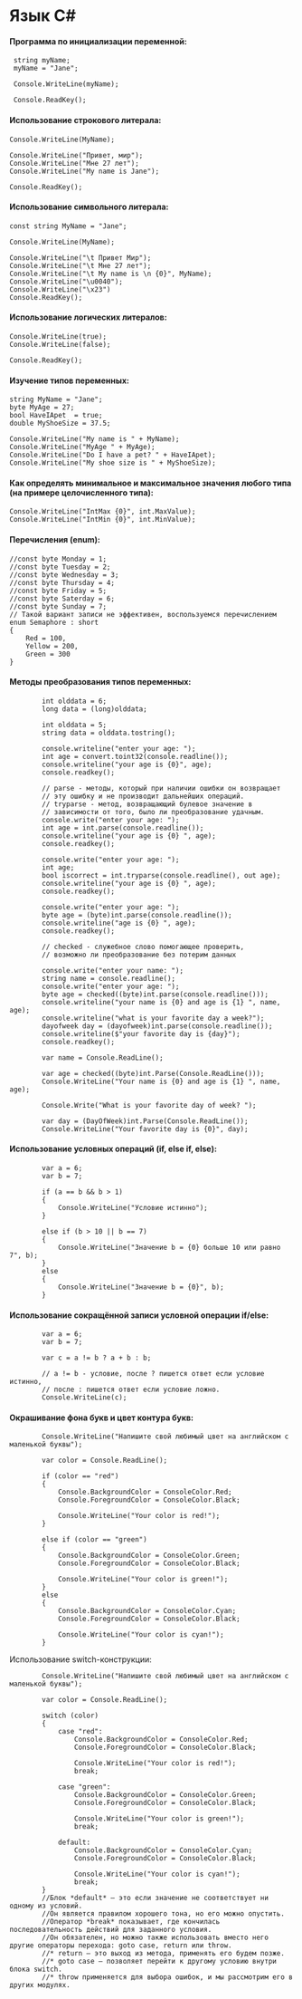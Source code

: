 # Язык C#
#### Программа по инициализации переменной:

	 string myName;
	 myName = "Jane";

	 Console.WriteLine(myName);
	 
	 Console.ReadKey();

#### Использование строкового литерала:
    
    Console.WriteLine(MyName);

    Console.WriteLine("Привет, мир");
    Console.WriteLine("Мне 27 лет");
    Console.WriteLine("My name is Jane");

    Console.ReadKey();

#### Использование символьного литерала:

	const string MyName = "Jane";

	Console.WriteLine(MyName);

	Console.WriteLine("\t Привет Мир");
	Console.WriteLine("\t Мне 27 лет");
	Console.WriteLine("\t My name is \n {0}", MyName);
	Console.WriteLine("\u0040");
	Console.WriteLine("\x23")
	Console.ReadKey();

#### Использование логических литералов:

	Console.WriteLine(true);
    Console.WriteLine(false);
    
    Console.ReadKey();

#### Изучение типов переменных:

	string MyName = "Jane";
	byte MyAge = 27;
	bool HaveIApet  = true;
	double MyShoeSize = 37.5;

	Console.WriteLine("My name is " + MyName);
	Console.WriteLine("MyAge " + MyAge);
	Console.WriteLine("Do I have a pet? " + HaveIApet);
	Console.WriteLine("My shoe size is " + MyShoeSize);

#### Как определять минимальное и максимальное значения любого типа (на примере целочисленного типа):
	
	Console.WriteLine("IntMax {0}", int.MaxValue);
	Console.WriteLine("IntMin {0}", int.MinValue);

#### Перечисления (enum):

	//const byte Monday = 1;
    //const byte Tuesday = 2;
    //const byte Wednesday = 3;
    //const byte Thursday = 4;
    //const byte Friday = 5;
    //const byte Saterday = 6;
    //const byte Sunday = 7;
    // Такой вариант записи не эффективен, воспользуемся перечислением
    enum Semaphore : short
    {
		Red = 100,
        Yellow = 200,
        Green = 300
    }
#### Методы преобразования типов переменных:
            
            int olddata = 6;
            long data = (long)olddata;

            int olddata = 5;
            string data = olddata.tostring();

            console.writeline("enter your age: ");
            int age = convert.toint32(console.readline());
            console.writeline("your age is {0}", age);
            console.readkey();

            // parse - методы, который при наличии ошибки он возвращает
            // эту ошибку и не производит дальнейших операций.
            // tryparse - метод, возвращающий булевое значение в
            // зависимости от того, было ли преобразование удачным.
            console.write("enter your age: ");
            int age = int.parse(console.readline());
            console.writeline("your age is {0} ", age);
            console.readkey();

            console.write("enter your age: ");
            int age;
            bool iscorrect = int.tryparse(console.readline(), out age);
            console.writeline("your age is {0} ", age);
            console.readkey();

            console.write("enter your age: ");
            byte age = (byte)int.parse(console.readline());
            console.writeline("age is {0} ", age);
            console.readkey();

            // checked - служебное слово помогающее проверить,
            // возможно ли преобразование без потерим данных

            console.write("enter your name: ");
            string name = console.readline();
            console.write("enter your age: ");
            byte age = checked((byte)int.parse(console.readline()));
            console.writeline("your name is {0} and age is {1} ", name, age);
            console.writeline("what is your favorite day a week?");
            dayofweek day = (dayofweek)int.parse(console.readline());
            console.writeline($"your favorite day is {day}");
            console.readkey();

            var name = Console.ReadLine();

            var age = checked((byte)int.Parse(Console.ReadLine()));
            Console.WriteLine("Your name is {0} and age is {1} ", name, age);

            Console.Write("What is your favorite day of week? ");

            var day = (DayOfWeek)int.Parse(Console.ReadLine());
            Console.WriteLine("Your favorite day is {0}", day);

#### Использование условных операций (if, else if, else):
            
            var a = 6;
            var b = 7;

            if (a == b && b > 1)
            {
                Console.WriteLine("Условие истинно");
            }

            else if (b > 10 || b == 7)
            {
                Console.WriteLine("Значение b = {0} больше 10 или равно 7", b);
            }
            else
            {
                Console.WriteLine("Значение b = {0}", b);
            }

#### Использование сокращённой записи условной операции if/else:
            
            var a = 6;
            var b = 7;

            var c = a != b ? a + b : b;

            // a != b - условие, после ? пишется ответ если условие истинно,
            // после : пишется ответ если условие ложно.
            Console.WriteLine(c);

#### Окрашивание фона букв и цвет контура букв:

            Console.WriteLine("Напишите свой любимый цвет на английском с маленькой буквы");

            var color = Console.ReadLine();

            if (color == "red")
            {
                Console.BackgroundColor = ConsoleColor.Red;
                Console.ForegroundColor = ConsoleColor.Black;

                Console.WriteLine("Your color is red!");
            }

            else if (color == "green")
            {
                Console.BackgroundColor = ConsoleColor.Green;
                Console.ForegroundColor = ConsoleColor.Black;

                Console.WriteLine("Your color is green!");
            }
            else
            {
                Console.BackgroundColor = ConsoleColor.Cyan;
                Console.ForegroundColor = ConsoleColor.Black;

                Console.WriteLine("Your color is cyan!");
            }

Использование switch-конструкции:

            Console.WriteLine("Напишите свой любимый цвет на английском с маленькой буквы");

            var color = Console.ReadLine();

            switch (color)
            {
                case "red":
                    Console.BackgroundColor = ConsoleColor.Red;
                    Console.ForegroundColor = ConsoleColor.Black;

                    Console.WriteLine("Your color is red!");
                    break;

                case "green":
                    Console.BackgroundColor = ConsoleColor.Green;
                    Console.ForegroundColor = ConsoleColor.Black;

                    Console.WriteLine("Your color is green!");
                    break;

                default:
                    Console.BackgroundColor = ConsoleColor.Cyan;
                    Console.ForegroundColor = ConsoleColor.Black;

                    Console.WriteLine("Your color is cyan!");
                    break;
            }
            //Блок *default* — это если значение не соответствует ни одному из условий.
            //Он является правилом хорошего тона, но его можно опустить.
            //Оператор *break* показывает, где кончилась последовательность действий для заданного условия.
            //Он обязателен, но можно также использовать вместо него другие операторы перехода: goto case, return или throw.
            //* return — это выход из метода, применять его будем позже.
            //* goto case — позволяет перейти к другому условию внутри блока switch.
            //* throw применяется для выбора ошибок, и мы рассмотрим его в других модулях.